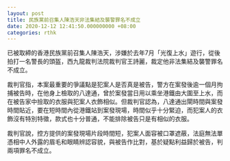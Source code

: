 ```yaml
---
layout: post
title: 民族黨前召集人陳浩天非法集結及襲警罪名不成立
date: 2020-12-12 12:41:50.000000000 +08:00
categories: rthk
---
```


已被取締的香港民族黨前召集人陳浩天，涉嫌於去年7月「光復上水」遊行，從後拍打一名警長的頭盔，西九龍裁判法院裁判官王詩麗，裁定他非法集結及襲警罪名不成立。

裁判官指，本案最重要的爭議點是犯案人是否真是被告，警方在案發後逾一個月拘捕被告時，在他身上檢取的八達通，曾於案發當日用以乘坐港鐵由大圍至上水，而在被告家中撿取的衣服與犯案人衣飾相似。但裁判官認為，八達通出閘時間與案發時間貼近，要在短時間內從港鐵站到案發現場，時間似乎十分緊迫，而犯案人的衣飾沒有特別特徵，款式也十分普通，不能排除被告只是有相似的衣服。

裁判官說，控方提供的案發現場片段時間短，犯案人面容被口罩遮蔽，法庭無法單憑相中人外露的眉毛和眼睛辨認容貌，與被告作比對，基於疑點利益歸於被告，判兩項罪名不成立。
